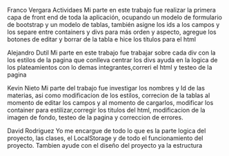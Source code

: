 Franco Vergara 
Actividaes
Mi parte en este trabajo fue realizar la primera capa de front end de toda la aplicación, ocupando un modelo de formulario de bootstrap y
un modelo de tablas, también asigne los ids a los campos y los separe entre containers y divs para más orden y aspecto, agregue los botones de editar y borrar de la tabla e hice los títulos para el html

Alejandro Dutil
Mi parte en este trabajo fue trabajar sobre cada div con la los estilos de la pagina que conlleva centrar los divs ayuda en la logica de los plateamientos con lo demas integrantes,correri el html y testeo de la pagina

Kevin Nieto
Mi parte del trabajo fue investigar los nombres y Id de las materias, asi como modificacion de los estilos, correcion de la tablas al momento de editar los campos y al momento de cargarlos, modificar los container para estilizar,corregir los titulos del html, modificacion de la imagen de fondo, testeo de la pagina y correccion de errores.

David Rodriguez
Yo me encargue de todo lo que es la parte logica del proyecto, las clases, el LocalStorage y de todo el funcionamiento del proyecto. Tambien ayude con el diseño del proyecto ya la estructura
